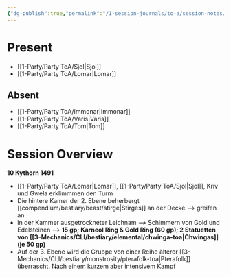 ```yaml
---
{"dg-publish":true,"permalink":"/1-session-journals/to-a/session-notes/2025-04-27-to-a-s008/","tags":["journal"]}
---
```



# Present




- [[1-Party/Party ToA/Sjol\|Sjol]] 
- [[1-Party/Party ToA/Lomar\|Lomar]]

## Absent


- [[1-Party/Party ToA/Immonar\|Immonar]]
- [[1-Party/Party ToA/Varis\|Varis]]
- [[1-Party/Party ToA/Tom\|Tom]]


# Session Overview


**10 Kythorn 1491**

- [[1-Party/Party ToA/Lomar\|Lomar]], [[1-Party/Party ToA/Sjol\|Sjol]], Kriv und Gwela erklimmmen den Turm
- Die hintere Kamer der 2. Ebene beherbergt [[compendium/bestiary/beast/stirge\|Stirges]] an der Decke --> greifen an
- in der Kammer ausgetrockneter Leichnam --> Schimmern von Gold und Edelsteinen --> **15 gp; Karneol Ring & Gold Ring (60 gp); 2 Statuetten von [[3-Mechanics/CLI/bestiary/elemental/chwinga-toa\|Chwingas]] (je 50 gp)**
- Auf der 3. Ebene wird die Gruppe von einer Reihe älterer [[3-Mechanics/CLI/bestiary/monstrosity/pterafolk-toa\|Pterafolk]] überrascht. Nach einem kurzem aber intensivem Kampf 